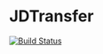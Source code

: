 # JDTransfer
[![Build Status](https://travis-ci.org/RTGDaCoder/JDTransfer.svg?branch=master)](https://travis-ci.org/RTGDaCoder/JDTransfer)
